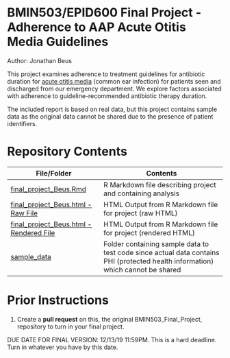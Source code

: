 # BMIN503/EPID600 Final Project - Adherence to AAP Acute Otitis Media Guidelines
Author: Jonathan Beus

This project examines adherence to treatment guidelines for antibiotic duration for [acute otitis media](https://www.healthychildren.org/English/health-issues/conditions/ear-nose-throat/Pages/Middle-Ear-Infections.aspx) (common ear infection) for patients seen and discharged from our emergency department. We explore factors associated with adherence to guideline-recommended antibiotic therapy duration.

The included report is based on real data, but this project contains sample data as the original data cannot be shared due to the presence of patient identifiers.

# Repository Contents

File/Folder | Contents
---|---
[final_project_Beus.Rmd](./final_project_Beus.Rmd) | R Markdown file describing project and containing analysis
[final_project_Beus.html - Raw File](./final_project_Beus.html) | HTML Output from R Markdown file for project (raw HTML)
[final_project_Beus.html - Rendered File](https://beusj.github.io/BMIN503_Final_Project/final_project_Beus.html) | HTML Output from R Markdown file for project (rendered HTML)
[sample_data](sample_data) | Folder containing sample data to test code since actual data contains PHI (protected health information) which cannot be shared


# Prior Instructions
1. Create a **pull request** on this, the original BMIN503_Final_Project, repository to turn in your final project.

DUE DATE FOR FINAL VERSION: 12/13/19 11:59PM. This is a hard deadline. Turn in whatever you have by this date.
